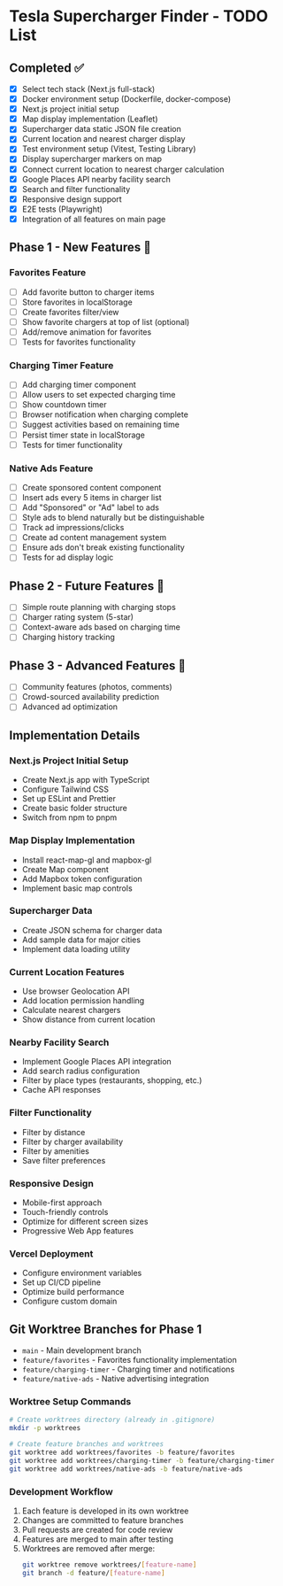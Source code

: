 # Tesla Supercharger Finder - TODO List

## Completed ✅

- [x] Select tech stack (Next.js full-stack)
- [x] Docker environment setup (Dockerfile, docker-compose)
- [x] Next.js project initial setup
- [x] Map display implementation (Leaflet)
- [x] Supercharger data static JSON file creation
- [x] Current location and nearest charger display
- [x] Test environment setup (Vitest, Testing Library)
- [x] Display supercharger markers on map
- [x] Connect current location to nearest charger calculation
- [x] Google Places API nearby facility search
- [x] Search and filter functionality
- [x] Responsive design support
- [x] E2E tests (Playwright)
- [x] Integration of all features on main page

## Phase 1 - New Features 🚀

### Favorites Feature

- [ ] Add favorite button to charger items
- [ ] Store favorites in localStorage
- [ ] Create favorites filter/view
- [ ] Show favorite chargers at top of list (optional)
- [ ] Add/remove animation for favorites
- [ ] Tests for favorites functionality

### Charging Timer Feature

- [ ] Add charging timer component
- [ ] Allow users to set expected charging time
- [ ] Show countdown timer
- [ ] Browser notification when charging complete
- [ ] Suggest activities based on remaining time
- [ ] Persist timer state in localStorage
- [ ] Tests for timer functionality

### Native Ads Feature

- [ ] Create sponsored content component
- [ ] Insert ads every 5 items in charger list
- [ ] Add "Sponsored" or "Ad" label to ads
- [ ] Style ads to blend naturally but be distinguishable
- [ ] Track ad impressions/clicks
- [ ] Create ad content management system
- [ ] Ensure ads don't break existing functionality
- [ ] Tests for ad display logic

## Phase 2 - Future Features 🔄

- [ ] Simple route planning with charging stops
- [ ] Charger rating system (5-star)
- [ ] Context-aware ads based on charging time
- [ ] Charging history tracking

## Phase 3 - Advanced Features 🔮

- [ ] Community features (photos, comments)
- [ ] Crowd-sourced availability prediction
- [ ] Advanced ad optimization

## Implementation Details

### Next.js Project Initial Setup

- Create Next.js app with TypeScript
- Configure Tailwind CSS
- Set up ESLint and Prettier
- Create basic folder structure
- Switch from npm to pnpm

### Map Display Implementation

- Install react-map-gl and mapbox-gl
- Create Map component
- Add Mapbox token configuration
- Implement basic map controls

### Supercharger Data

- Create JSON schema for charger data
- Add sample data for major cities
- Implement data loading utility

### Current Location Features

- Use browser Geolocation API
- Add location permission handling
- Calculate nearest chargers
- Show distance from current location

### Nearby Facility Search

- Implement Google Places API integration
- Add search radius configuration
- Filter by place types (restaurants, shopping, etc.)
- Cache API responses

### Filter Functionality

- Filter by distance
- Filter by charger availability
- Filter by amenities
- Save filter preferences

### Responsive Design

- Mobile-first approach
- Touch-friendly controls
- Optimize for different screen sizes
- Progressive Web App features

### Vercel Deployment

- Configure environment variables
- Set up CI/CD pipeline
- Optimize build performance
- Configure custom domain

## Git Worktree Branches for Phase 1

- `main` - Main development branch
- `feature/favorites` - Favorites functionality implementation
- `feature/charging-timer` - Charging timer and notifications
- `feature/native-ads` - Native advertising integration

### Worktree Setup Commands

```bash
# Create worktrees directory (already in .gitignore)
mkdir -p worktrees

# Create feature branches and worktrees
git worktree add worktrees/favorites -b feature/favorites
git worktree add worktrees/charging-timer -b feature/charging-timer
git worktree add worktrees/native-ads -b feature/native-ads
```

### Development Workflow

1. Each feature is developed in its own worktree
2. Changes are committed to feature branches
3. Pull requests are created for code review
4. Features are merged to main after testing
5. Worktrees are removed after merge:
   ```bash
   git worktree remove worktrees/[feature-name]
   git branch -d feature/[feature-name]
   ```
